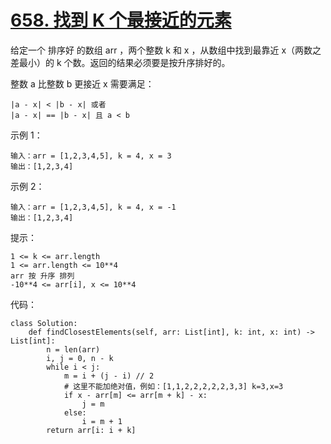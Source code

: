 # [658. 找到 K 个最接近的元素](https://leetcode.cn/problems/find-k-closest-elements/)

给定一个 排序好 的数组 arr ，两个整数 k 和 x ，从数组中找到最靠近 x（两数之差最小）的 k 个数。返回的结果必须要是按升序排好的。

整数 a 比整数 b 更接近 x 需要满足：
```
|a - x| < |b - x| 或者
|a - x| == |b - x| 且 a < b
```

示例 1：
```
输入：arr = [1,2,3,4,5], k = 4, x = 3
输出：[1,2,3,4]
```
示例 2：
```
输入：arr = [1,2,3,4,5], k = 4, x = -1
输出：[1,2,3,4]
```

提示：
```
1 <= k <= arr.length
1 <= arr.length <= 10**4
arr 按 升序 排列
-10**4 <= arr[i], x <= 10**4
```

代码：
```python3
class Solution:
    def findClosestElements(self, arr: List[int], k: int, x: int) -> List[int]:
        n = len(arr)
        i, j = 0, n - k
        while i < j:
            m = i + (j - i) // 2
            # 这里不能加绝对值，例如：[1,1,2,2,2,2,2,3,3] k=3,x=3
            if x - arr[m] <= arr[m + k] - x:
                j = m
            else:
                i = m + 1
        return arr[i: i + k]
```